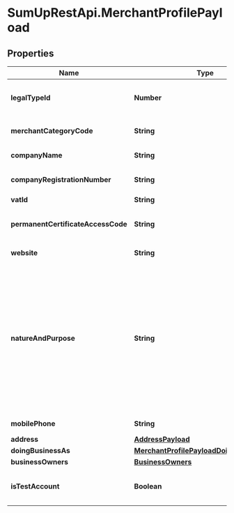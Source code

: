 # SumUpRestApi.MerchantProfilePayload

## Properties
Name | Type | Description | Notes
------------ | ------------- | ------------- | -------------
**legalTypeId** | **Number** | Id of the legal type of the merchant | 
**merchantCategoryCode** | **String** | Merchant category code | 
**companyName** | **String** | Company name | 
**companyRegistrationNumber** | **String** | Company registration number | 
**vatId** | **String** | Vat ID | [optional] 
**permanentCertificateAccessCode** | **String** | Payment certificate access code | [optional] 
**website** | **String** | Company website | [optional] 
**natureAndPurpose** | **String** | Nature and purpose of the business. Required for the following merchant category codes: 5999, 7392, 8999, 5694, 5969, 7299, 7399 | [optional] 
**mobilePhone** | **String** | Mobile number | [optional] 
**address** | [**AddressPayload**](AddressPayload.md) |  | 
**doingBusinessAs** | [**MerchantProfilePayloadDoingBusinessAs**](MerchantProfilePayloadDoingBusinessAs.md) |  | [optional] 
**businessOwners** | [**BusinessOwners**](BusinessOwners.md) |  | [optional] 
**isTestAccount** | **Boolean** | Defines if the account nature is for testing | [optional] 
